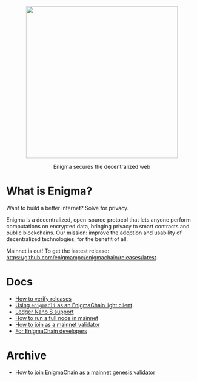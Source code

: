 <div align="center">
<img width="400px" src="https://github.com/enigmampc/enigmachain/blob/cfb8a48be908e387c35860739f5d9aee93b9d7e5/docs/logo.svg" type="image/svg+xml">

Enigma secures the decentralized web

</div>

# What is Enigma?

Want to build a better internet? Solve for privacy.

Enigma is a decentralized, open-source protocol that lets anyone perform computations on encrypted data, bringing privacy to smart contracts and public blockchains. Our mission: improve the adoption and usability of decentralized technologies, for the benefit of all.

Mainnet is out! To get the lastest release: https://github.com/enigmampc/enigmachain/releases/latest.

# Docs

- [How to verify releases](/docs/verify-releases.md)
- [Using `enigmacli` as an EnigmaChain light client](/docs/ligth-client-mainnet.md)
- [Ledger Nano S support](/docs/ledger-nano-s.md)
- [How to run a full node in mainnet](/docs/run-full-node-mainnet.md)
- [How to join as a mainnet validator](/docs/validator-testnet.md)
- [For EnigmaChain developers](/docs/for-enigmachain-devs.md)

# Archive

- [How to join EnigmaChain as a mainnet genesis validator](/docs/genesis-validator-mainnet.md)
